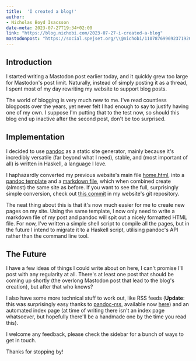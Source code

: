 ```yaml
---
title:  'I created a blog!'
author:
- Nicholas Boyd Isacsson
date-meta: 2023-07-27T19:34+02:00
link: "https://blog.nichobi.com/2023-07-27-i-created-a-blog"
mastodonpost: "https://social.spejset.org/\\@nichobi/110787699692371920"
---
```


## Introduction
I started writing a Mastodon post earlier today, and it quickly grew too large for Mastodon's post limit. Naturally, instead of simply posting it as a thread, I spent most of my day rewriting my website to support blog posts.

The world of blogging is very much new to me. I've read countless blogposts over the years, yet never felt I had enough to say to justify having one of my own. I suppose I'm putting that to the test now, so should this blog end up inactive after the second post, don't be too surprised.

## Implementation
I decided to use [pandoc](https://pandoc.org/) as a static site generator, mainly because it's incredibly versatile (far beyond what I need), stable, and (most important of all) is written in Haskell, a language I love.

I haphazardly converted my previous website's main file [home.html](https://github.com/nichobi/website/blob/352b0c23f36b017b7d09e64f0045d90bbd2a8be1/home.html), into a [pandoc template](https://github.com/nichobi/website/blob/1c2d4731727c8e3a97dc7a516552306b41542f55/template.html) and a [markdown file](https://github.com/nichobi/website/blob/1c2d4731727c8e3a97dc7a516552306b41542f55/home.md), which when combined create (almost) the same site as before. If you want to see the full, surprisingly simple conversion, check out [this commit](https://github.com/nichobi/website/commit/1c2d4731727c8e3a97dc7a516552306b41542f55) in my website's git repository.

The neat thing about this is that it's now much easier for me to create new pages on my site. Using the same template, I now only need to write a markdown file of my post and pandoc will spit out a nicely formatted HTML file. For now, I've written a simple shell script to compile all the pages, but in the future I intend to migrate it to a Haskell script, utilising pandoc's API rather than the command line tool.

## The Future
I have a few ideas of things I could write about on here, I can't promise I'll post with any regularity at all. There's at least one post that should be coming up shortly (the overlong Mastodon post that lead to the blog's creation), but after that who knows?

I also have some more technical stuff to work out, like RSS feeds (**Update**: this was surprisingly easy thanks to [pandoc-rss](https://github.com/chambln/pandoc-rss), available now [here](/feed.xml)) and an automated index page (at time of writing there isn't an index page whatsoever, but hopefully there'll be a handmade one by the time you read this).

I welcome any feedback, please check the sidebar for a bunch of ways to get in touch.

Thanks for stopping by!

